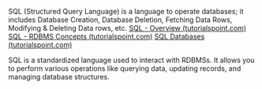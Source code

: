 SQL (Structured Query Language) is a language to operate databases; it includes Database Creation, Database Deletion, Fetching Data Rows, Modifying & Deleting Data rows, etc.
[SQL - Overview (tutorialspoint.com)](https://www.tutorialspoint.com/sql/sql-overview.htm)
[SQL - RDBMS Concepts (tutorialspoint.com)](https://www.tutorialspoint.com/sql/sql-rdbms-concepts.htm)
[SQL Databases (tutorialspoint.com)](https://www.tutorialspoint.com/sql/sql-databases.htm)


SQL is a standardized language used to interact with RDBMSs. It allows you to perform various operations like querying data, updating records, and managing database structures.